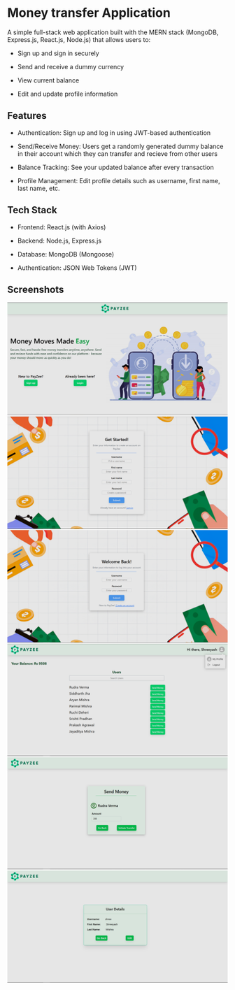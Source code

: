 # Money transfer Application


A simple full-stack web application built with the MERN stack (MongoDB, Express.js, React.js, Node.js) that allows users to:
- Sign up and sign in securely

- Send and receive a dummy currency

- View current balance

- Edit and update profile information
 
## Features
- Authentication: Sign up and log in using JWT-based authentication

- Send/Receive Money: Users get a randomly generated dummy balance in their account which they can transfer and recieve from other users

- Balance Tracking: See your updated balance after every transaction

- Profile Management: Edit profile details such as username, first name, last name, etc.

## Tech Stack

- Frontend: React.js (with Axios)

- Backend: Node.js, Express.js

- Database: MongoDB (Mongoose)

- Authentication: JSON Web Tokens (JWT)
	
## Screenshots
![landing](screenshots/landing.png)
![signup](screenshots/signup.png)
![signin](screenshots/signin.png)
![dashboard](screenshots/dashboard.png)
![transfer](screenshots/transfer.png)
![profile](screenshots/profile.png)
